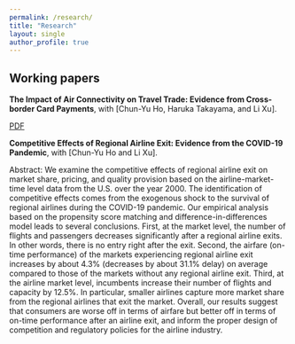 ```yaml
---
permalink: /research/
title: "Research"
layout: single
author_profile: true
---
```


## Working papers

**The Impact of Air Connectivity on Travel Trade: Evidence from Cross-border Card Payments**, with [Chun-Yu Ho, Haruka Takayama, and Li Xu]. 

[PDF](/assets/files/jmp.pdf)


<!-- We study the impact of air connectivity on trade in travel services, the biggest tradable service sector. A novel dataset on on-site card payments made by Chinese travelers allows us to analyze the bilateral flow of travel services. We instrument for Chinese city-level air connectivity using a measure of destination countries' comparative advantage in air transportation. Our IV estimates indicate that a 1\% increase in the weekly frequency of direct flights leads to a 1.8\% increase in cross-border card transaction value. While air connections promote cross-border trade in travel services, we find that negative shocks to consumer tastes can diminish this effect. By contrast, such changes in consumer preferences have no effect on trade in goods. This research sheds light on the role of air connectivity in shaping trade in travel services and its interaction with consumer preferences. -->



**Competitive Effects of Regional Airline Exit: Evidence from the COVID-19 Pandemic**, with [Chun-Yu Ho and Li Xu].

<!-- *We develop a dynamic spatial growth model to explore the role of trade and internal migration in the process of spatial development and aggregate growth. Growth is shaped by the best global and local ideas that contribute to the local stock of knowledge. Global ideas diffuse more to locations that are relatively more exposed to international trade. Local ideas are diffused across space when workers move to another location. We embed the diffusion of ideas through trade and migration into a multi-country, multi-region framework with international trade, forward-looking dynamic migration decisions, and endogenous capital accumulation. We apply our framework to study the role of initial conditions, international trade, and internal migration on China’s spatial development and aggregate growth during the 1990s and 2000s. We find that initial conditions across space, idea diffusion, and capital accumulation play an important role in understanding the process of spatial development and aggregate growth in China. Changes in international trade costs and mobility restrictions during the 1990s and 2000s also contribute to aggregate growth, with large heterogeneity across space.* -->

Abstract: We examine the competitive effects of regional airline exit on market share, pricing, and quality provision based on the airline-market-time level data from the U.S. over the year 2000. The identification of competitive effects comes from the exogenous shock to the survival of regional airlines during the COVID-19 pandemic. Our empirical analysis based on the propensity score matching and difference-in-differences model leads to several conclusions. First, at the market level, the number of flights and passengers decreases significantly after a regional airline exits. In other words, there is no entry right after the exit.  Second, the airfare (on-time performance) of the markets experiencing regional airline exit increases by about 4.3% (decreases by about 31.1% delay) on average compared to those of the markets without any regional airline exit. Third, at the airline market level, incumbents increase their number of flights and capacity by 12.5%. In particular, smaller airlines capture more market share from the regional airlines that exit the market. Overall, our results suggest that consumers are worse off in terms of airfare but better off in terms of on-time performance after an airline exit, and inform the proper design of competition and regulatory policies for the airline industry.
